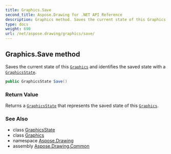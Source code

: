 ```yaml
---
title: Graphics.Save
second_title: Aspose.Drawing for .NET API Reference
description: Graphics method. Saves the current state of this Graphics and identifies the saved state with a GraphicsState
type: docs
weight: 690
url: /net/aspose.drawing/graphics/save/
---
```

## Graphics.Save method

Saves the current state of this [`Graphics`](../) and identifies the saved state with a [`GraphicsState`](../../../aspose.drawing.drawing2d/graphicsstate/).

```csharp
public GraphicsState Save()
```

### Return Value

Returns a [`GraphicsState`](../../../aspose.drawing.drawing2d/graphicsstate/) that represents the saved state of this [`Graphics`](../).

### See Also

* class [GraphicsState](../../../aspose.drawing.drawing2d/graphicsstate/)
* class [Graphics](../)
* namespace [Aspose.Drawing](../../graphics/)
* assembly [Aspose.Drawing.Common](../../../)


